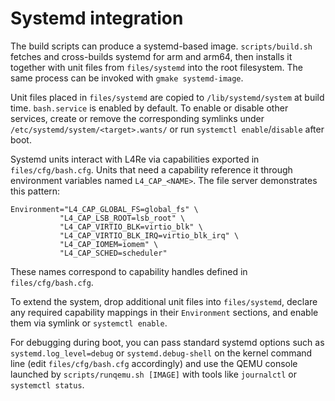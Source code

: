 # Systemd integration

The build scripts can produce a systemd-based image. `scripts/build.sh` fetches and cross-builds systemd for arm and arm64, then installs it together with unit files from `files/systemd` into the root filesystem. The same process can be invoked with `gmake systemd-image`.

Unit files placed in `files/systemd` are copied to `/lib/systemd/system` at build time. `bash.service` is enabled by default. To enable or disable other services, create or remove the corresponding symlinks under `/etc/systemd/system/<target>.wants/` or run `systemctl enable`/`disable` after boot.

Systemd units interact with L4Re via capabilities exported in `files/cfg/bash.cfg`. Units that need a capability reference it through environment variables named `L4_CAP_<NAME>`. The file server demonstrates this pattern:

```
Environment="L4_CAP_GLOBAL_FS=global_fs" \
           "L4_CAP_LSB_ROOT=lsb_root" \
           "L4_CAP_VIRTIO_BLK=virtio_blk" \
           "L4_CAP_VIRTIO_BLK_IRQ=virtio_blk_irq" \
           "L4_CAP_IOMEM=iomem" \
           "L4_CAP_SCHED=scheduler"
```

These names correspond to capability handles defined in `files/cfg/bash.cfg`.

To extend the system, drop additional unit files into `files/systemd`, declare any required capability mappings in their `Environment` sections, and enable them via symlink or `systemctl enable`.

For debugging during boot, you can pass standard systemd options such as `systemd.log_level=debug` or `systemd.debug-shell` on the kernel command line (edit `files/cfg/bash.cfg` accordingly) and use the QEMU console launched by `scripts/runqemu.sh [IMAGE]` with tools like `journalctl` or `systemctl status`.
